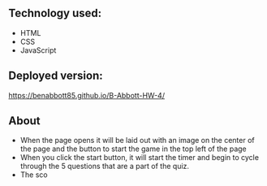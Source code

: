 ## Technology used:
- HTML
- CSS
- JavaScript

## Deployed version:
https://benabbott85.github.io/B-Abbott-HW-4/

## About
- When the page opens it will be laid out with an image on the center of the page and the button to start the game in the top left of the page
- When you click the start button, it will start the timer and begin to cycle through the 5 questions that are a part of the quiz.
- The sco
